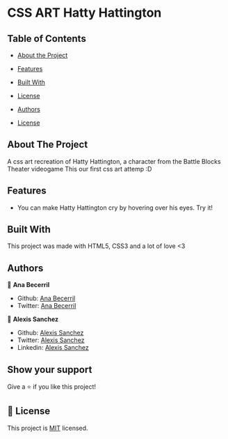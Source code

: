 # CSS ART Hatty Hattington
<!-- TABLE OF CONTENTS -->
## Table of Contents

* [About the Project](#about-the-project)

* [Features](#Features)
* [Built With](#built-with)
* [License](#license)
* [Authors](#Authors)
* [License](#License)



<!-- ABOUT THE PROJECT -->
## About The Project

A css art recreation of Hatty Hattington, a character from the Battle Blocks Theater videogame
This our first css art attemp :D 


## Features

* You can make Hatty Hattington cry 
by hovering over his eyes. Try it! 





## Built With
This project was made with HTML5, CSS3 and a lot of love <3 


## Authors

👤 **Ana Becerril**

- Github: [Ana Becerril](https://github.com/Ana-Becerril)
- Twitter: [Ana Becerril](https://twitter.com/karenbecbel)

👤 **Alexis Sanchez**

- Github: [Alexis Sanchez](https://github.com/Psiale)
- Twitter: [Alexis Sanchez](https://twitter.com/TFH_)
- Linkedin: [Alexis Sanchez](https://www.linkedin.com/in/alexis-gabriel-sánchez-cárcamo-264ba7194/)

## Show your support

Give a ⭐️ if you like this project!

## 📝 License

This project is [MIT](lic.url) licensed.